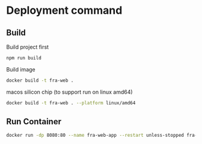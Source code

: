 # Deployment command

## Build

Build project first
```sh
npm run build
```

Build image
```sh
docker build -t fra-web .
```

macos silicon chip (to support run on linux amd64)
```sh
docker build -t fra-web . --platform linux/amd64
```

## Run Container
```sh
docker run -dp 8080:80 --name fra-web-app --restart unless-stopped fra-web
```

